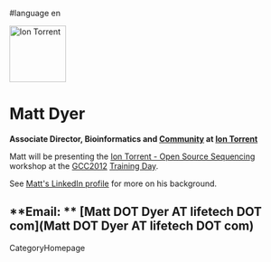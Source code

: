 
#language en

<div class='right'><a href='http://lifetech.com'><img src='/Events/GCC2012/Sponsorships/IonTorrentLogo320.png' alt='Ion Torrent' height="100" /></a></div>

# Matt Dyer

**Associate Director, Bioinformatics and [Community](http://ioncommunity.iontorrent.com/) at [Ion Torrent](http://lifetech.com)**

Matt will be presenting the [Ion Torrent - Open Source Sequencing](/Events/GCC2012/TrainingDay.md#ws10) workshop at the [GCC2012](/Events/GCC2012) [Training Day](/Events/GCC2012/TrainingDay).  

See [Matt's LinkedIn profile](http://www.linkedin.com/pub/matt-dyer/b/298/228) for more on his background.

**Email: ** [Matt DOT Dyer AT lifetech DOT com](Matt DOT Dyer AT lifetech DOT com)
----
CategoryHomepage

